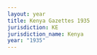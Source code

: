 ```yaml
---
layout: year
title: Kenya Gazettes 1935
jurisdiction: KE
jurisdiction_name: Kenya
year: "1935"
---
```


